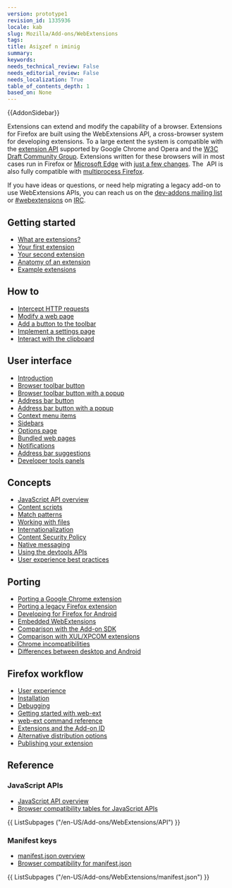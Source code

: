 ```yaml
---
version: prototype1
revision_id: 1335936
locale: kab
slug: Mozilla/Add-ons/WebExtensions
tags: 
title: Asiɣzef n iminig
summary: 
keywords: 
needs_technical_review: False
needs_editorial_review: False
needs_localization: True
table_of_contents_depth: 1
based_on: None
---
```

<div>{{AddonSidebar}}</div>

<p>Extensions can extend and modify the capability of a browser. Extensions for Firefox are built using the WebExtensions API, a cross-browser system for developing extensions. To a large extent the system is compatible with the <a class="external-icon external" href="https://developer.chrome.com/extensions">extension API</a> supported by Google Chrome and Opera and the <a href="https://browserext.github.io/browserext/">W3C Draft Community Group</a>. Extensions written for these browsers will in most cases run in Firefox or <a href="https://developer.microsoft.com/en-us/microsoft-edge/platform/documentation/extensions/">Microsoft Edge</a> with <a href="https://developer.mozilla.org/en-US/Add-ons/WebExtensions/Porting_from_Google_Chrome">just a few changes</a>. The&nbsp; API is also fully compatible with <a href="https://developer.mozilla.org/en-US/Firefox/Multiprocess_Firefox">multiprocess Firefox</a>.</p>

<p>If you have ideas or questions, or need help migrating a legacy add-on to use WebExtensions APIs, you can reach us on the <a href="https://mail.mozilla.org/listinfo/dev-addons">dev-addons mailing list</a> or <a href="irc://irc.mozilla.org/webextensions">#webextensions</a> on <a href="https://wiki.mozilla.org/IRC">IRC</a>.</p>

<div class="row topicpage-table">
<div class="section">
<h2 id="Getting_started">Getting started</h2>

<ul>
 <li><a href="/en-US/Add-ons/WebExtensions/What_are_WebExtensions">What are extensions?</a></li>
 <li><a href="/en-US/Add-ons/WebExtensions/Your_first_WebExtension">Your first extension</a></li>
 <li><a href="/en-US/Add-ons/WebExtensions/Your_second_WebExtension">Your second extension</a></li>
 <li><a href="/en-US/Add-ons/WebExtensions/Anatomy_of_a_WebExtension">Anatomy of an extension</a></li>
 <li><a href="/en-US/Add-ons/WebExtensions/Examples">Example extensions</a></li>
</ul>

<h2 id="How_to">How to</h2>

<ul>
 <li><a href="/en-US/docs/Mozilla/Add-ons/WebExtensions/Intercept_HTTP_requests">Intercept HTTP requests</a></li>
 <li><a href="/en-US/docs/Mozilla/Add-ons/WebExtensions/Modify_a_web_page">Modify a web page</a></li>
 <li><a href="/en-US/docs/Mozilla/Add-ons/WebExtensions/Add_a_button_to_the_toolbar">Add a button to the toolbar</a></li>
 <li><a href="/en-US/docs/Mozilla/Add-ons/WebExtensions/Implement_a_settings_page">Implement a settings page</a></li>
 <li><a href="/en-US/docs/Mozilla/Add-ons/WebExtensions/Interact_with_the_clipboard">Interact with the clipboard</a></li>
</ul>

<h2 id="User_interface">User interface</h2>

<ul>
 <li><a href="/en-US/docs/Mozilla/Add-ons/WebExtensions/user_interface">Introduction</a></li>
 <li><a href="/en-US/docs/Mozilla/Add-ons/WebExtensions/user_interface/Browser_action">Browser toolbar button</a></li>
 <li><a href="/en-US/docs/Mozilla/Add-ons/WebExtensions/user_interface/Popups">Browser toolbar button with a popup</a></li>
 <li><a href="/en-US/docs/Mozilla/Add-ons/WebExtensions/user_interface/Page_actions">Address bar button</a></li>
 <li><a href="/en-US/docs/Mozilla/Add-ons/WebExtensions/user_interface/Popups">Address bar button with a popup</a></li>
 <li><a href="/en-US/docs/Mozilla/Add-ons/WebExtensions/user_interface/Context_menu_items">Context menu items</a></li>
 <li><a href="/en-US/docs/Mozilla/Add-ons/WebExtensions/user_interface/Sidebars">Sidebars</a></li>
 <li><a href="/en-US/docs/Mozilla/Add-ons/WebExtensions/user_interface/Options_pages">Options page</a></li>
 <li><a href="/en-US/docs/Mozilla/Add-ons/WebExtensions/user_interface/Bundled_web_pages">Bundled web pages</a></li>
 <li><a href="/en-US/docs/Mozilla/Add-ons/WebExtensions/user_interface/Notifications">Notifications</a></li>
 <li><a href="/en-US/docs/Mozilla/Add-ons/WebExtensions/user_interface/Omnibox">Address bar suggestions</a></li>
 <li><a href="/en-US/docs/Mozilla/Add-ons/WebExtensions/user_interface/devtools_panels">Developer tools panels</a></li>
</ul>

<h2 id="Concepts">Concepts</h2>

<ul>
 <li><a href="/en-US/docs/Mozilla/Add-ons/WebExtensions/API">JavaScript API overview</a></li>
 <li><a href="/en-US/Add-ons/WebExtensions/Content_scripts">Content scripts</a></li>
 <li><a href="/en-US/Add-ons/WebExtensions/Match_patterns">Match patterns</a></li>
 <li><a href="/en-US/docs/Mozilla/Add-ons/WebExtensions/Working_with_files">Working with files</a></li>
 <li><a href="/en-US/docs/Mozilla/Add-ons/WebExtensions/Internationalization">Internationalization</a></li>
 <li><a href="/en-US/docs/Mozilla/Add-ons/WebExtensions/Content_Security_Policy">Content Security Policy</a></li>
 <li><a href="/en-US/docs/Mozilla/Add-ons/WebExtensions/Native_messaging">Native messaging</a></li>
 <li><a href="/en-US/docs/Mozilla/Add-ons/WebExtensions/Using_the_devtools_APIs">Using the devtools APIs</a></li>
 <li><a href="/en-US/Add-ons/WebExtensions/User_experience_best_practices">User experience best practices</a></li>
</ul>

<h2 id="Porting">Porting</h2>

<ul>
 <li><a href="/en-US/Add-ons/WebExtensions/Porting_from_Google_Chrome">Porting a Google Chrome extension</a></li>
 <li><a href="/en-US/docs/Mozilla/Add-ons/WebExtensions/Porting_a_legacy_Firefox_add-on">Porting a legacy Firefox extension</a></li>
 <li><a href="/en-US/docs/Mozilla/Add-ons/WebExtensions/Developing_WebExtensions_for_Firefox_for_Android">Developing for Firefox for Android</a></li>
 <li><a href="/en-US/docs/Mozilla/Add-ons/WebExtensions/Embedded_WebExtensions">Embedded WebExtensions</a></li>
 <li><a href="/en-US/docs/Mozilla/Add-ons/WebExtensions/Comparison_with_the_Add-on_SDK">Comparison with the Add-on SDK</a></li>
 <li><a href="/en-US/docs/Mozilla/Add-ons/WebExtensions/Comparison_with_XUL_XPCOM_extensions">Comparison with XUL/XPCOM extensions</a></li>
 <li><a href="/en-US/docs/Mozilla/Add-ons/WebExtensions/Chrome_incompatibilities">Chrome incompatibilities</a></li>
 <li><a href="/en-US/docs/Mozilla/Add-ons/WebExtensions/Differences_between_desktop_and_Android">Differences between desktop and Android</a></li>
</ul>

<h2 id="Firefox_workflow">Firefox workflow</h2>

<ul>
 <li><a href="/en-US/docs/Mozilla/Add-ons/WebExtensions/User_experience_best_practices">User experience</a></li>
 <li><a href="/en-US/Add-ons/WebExtensions/Temporary_Installation_in_Firefox">Installation</a></li>
 <li><a href="/en-US/Add-ons/WebExtensions/Debugging">Debugging</a></li>
 <li><a href="/en-US/docs/Mozilla/Add-ons/WebExtensions/Getting_started_with_web-ext">Getting started with web-ext</a></li>
 <li><a href="/en-US/docs/Mozilla/Add-ons/WebExtensions/web-ext_command_reference">web-ext command reference</a></li>
 <li><a href="/en-US/docs/Mozilla/Add-ons/WebExtensions/WebExtensions_and_the_Add-on_ID">Extensions and the Add-on ID</a></li>
 <li><a href="/en-US/Add-ons/WebExtensions/Alternative_distribution_options">Alternative distribution options</a></li>
 <li><a href="/en-US/docs/Mozilla/Add-ons/WebExtensions/Publishing_your_WebExtension">Publishing your extension</a></li>
</ul>
</div>

<div class="section">
<h2 id="Reference">Reference</h2>

<h3 id="JavaScript_APIs">JavaScript APIs</h3>

<ul>
 <li><a href="/en-US/docs/Mozilla/Add-ons/WebExtensions/API">JavaScript API overview</a></li>
 <li><a href="/en-US/Add-ons/WebExtensions/Browser_support_for_JavaScript_APIs">Browser compatibility tables for JavaScript APIs</a></li>
</ul>

<div class="twocolumns">{{ ListSubpages ("/en-US/Add-ons/WebExtensions/API") }}</div>

<h3 id="Manifest_keys">Manifest keys</h3>

<ul>
 <li><a href="/en-US/docs/Mozilla/Add-ons/WebExtensions/manifest.json">manifest.json overview</a></li>
 <li><a href="/en-US/docs/Mozilla/Add-ons/WebExtensions/Browser_compatibility_for_manifest.json">Browser compatibility for manifest.json</a></li>
</ul>

<div class="twocolumns">{{ ListSubpages ("/en-US/Add-ons/WebExtensions/manifest.json") }}</div>
</div>
</div>

